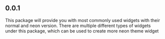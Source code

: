 ## 0.0.1

This package will provide you with most commonly used widgets with their normal and neon version.
There are multiple different types of widgets under this package, which can be used to create more neon theme widget
